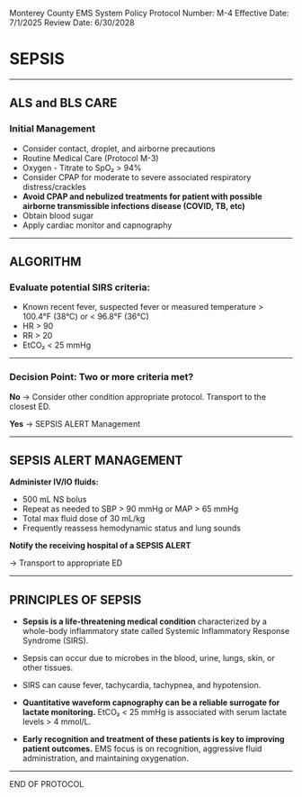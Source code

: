 Monterey County EMS System Policy
Protocol Number: M-4
Effective Date: 7/1/2025
Review Date: 6/30/2028

# SEPSIS

---

## ALS and BLS CARE

### Initial Management

- Consider contact, droplet, and airborne precautions
- Routine Medical Care (Protocol M-3)
- Oxygen - Titrate to SpO₂ > 94%
- Consider CPAP for moderate to severe associated respiratory distress/crackles
- **Avoid CPAP and nebulized treatments for patient with possible airborne transmissible infections disease (COVID, TB, etc)**
- Obtain blood sugar
- Apply cardiac monitor and capnography

---

## ALGORITHM

### Evaluate potential SIRS criteria:

- Known recent fever, suspected fever or measured temperature > 100.4°F (38°C) or < 96.8°F (36°C)
- HR > 90
- RR > 20
- EtCO₂ < 25 mmHg

---

### Decision Point: Two or more criteria met?

**No** → Consider other condition appropriate protocol. Transport to the closest ED.

**Yes** → SEPSIS ALERT Management

---

## SEPSIS ALERT MANAGEMENT

**Administer IV/IO fluids:**

- 500 mL NS bolus
- Repeat as needed to SBP > 90 mmHg or MAP > 65 mmHg
- Total max fluid dose of 30 mL/kg
- Frequently reassess hemodynamic status and lung sounds

**Notify the receiving hospital of a SEPSIS ALERT**

→ Transport to appropriate ED

---

## PRINCIPLES OF SEPSIS

- **Sepsis is a life-threatening medical condition** characterized by a whole-body inflammatory state called Systemic Inflammatory Response Syndrome (SIRS).

- Sepsis can occur due to microbes in the blood, urine, lungs, skin, or other tissues.

- SIRS can cause fever, tachycardia, tachypnea, and hypotension.

- **Quantitative waveform capnography can be a reliable surrogate for lactate monitoring.** EtCO₂ < 25 mmHg is associated with serum lactate levels > 4 mmol/L.

- **Early recognition and treatment of these patients is key to improving patient outcomes.** EMS focus is on recognition, aggressive fluid administration, and maintaining oxygenation.

---

END OF PROTOCOL

